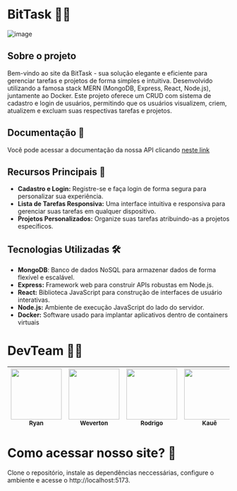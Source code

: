 # BitTask 📝✨
![image](https://github.com/ryanNS3/BitTask/assets/131711415/cbc40ed6-87b0-4db0-9b5f-e6254a9ac22f)





## Sobre o projeto
<p>Bem-vindo ao site da BitTask  - sua solução elegante e eficiente para gerenciar tarefas e projetos de forma simples e intuitiva. Desenvolvido utilizando a famosa stack MERN (MongoDB, Express, React, Node.js), juntamente ao Docker. Este projeto oferece um CRUD com sistema de cadastro e login de usuários, permitindo que os usuários visualizem, criem, atualizem e excluam suas respectivas tarefas e projetos.
</p>
 
## Documentação 📄
Você pode acessar a documentação da nossa API clicando <a href="https://rapidapi.com/kauetrigolodamaceno/api/bittask-api">neste link</a>

## Recursos Principais 🚀
<ul>
  <li><b>Cadastro e Login:</b> Registre-se e faça login de forma segura para personalizar sua experiência.</li>
  <li><b>Lista de Tarefas Responsiva:</b> Uma interface intuitiva e responsiva para gerenciar suas tarefas em qualquer dispositivo.</li>
  <li><b>Projetos Personalizados:</b> Organize suas tarefas atribuindo-as a projetos específicos.</li>
</ul>



## Tecnologias Utilizadas 🛠️
<ul>
  <li><b>MongoDB</b>: Banco de dados NoSQL para armazenar dados de forma flexível e escalável.</li>
  <li><b>Express:</b> Framework web para construir APIs robustas em Node.js.</li>
  <li><b>React:</b> Biblioteca JavaScript para construção de interfaces de usuário interativas.</li>
  <li><b>Node.js:</b> Ambiente de execução JavaScript do lado do servidor.</li>
  <li><b>Docker:</b> Software usado para implantar aplicativos dentro de containers virtuais</li>
</ul>


# DevTeam 👨‍💻
| [<img loading="lazy" src="https://avatars.githubusercontent.com/u/131712164?v=4" width=115><br><sub>Ryan</sub>](https://github.com/ryanNS3) |  [<img loading="lazy" src="https://avatars.githubusercontent.com/u/131711547?v=4" width=115><br><sub>Weverton</sub>](https://github.com/WevertonSPWOS) |  [<img loading="lazy" src="https://avatars.githubusercontent.com/u/131712437?v=4" width=115><br><sub>Rodrigo</sub>](https://github.com/Rodriguou) | [<img loading="lazy" src="https://avatars.githubusercontent.com/u/131711415?s=400&u=788cb9091dd633c9e37f634268fe05c2a143e905&v=4" width=115><br><sub>Kauê</sub>](https://github.com/kauetrigolo) |
| :---: | :---: | :---: |  :---: |



# Como acessar nosso site? 🤔
Clone o repositório, instale as dependências neccessárias, configure o ambiente e acesse o http://localhost:5173.


